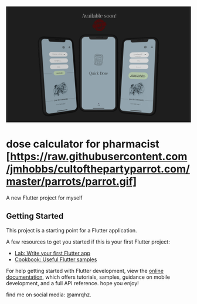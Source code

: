 
![QUICK DOSE](./assets/app.jpg)


# dose calculator for pharmacist [https://raw.githubusercontent.com/jmhobbs/cultofthepartyparrot.com/master/parrots/parrot.gif]

A new Flutter project for myself


## Getting Started

This project is a starting point for a Flutter application.

A few resources to get you started if this is your first Flutter project:

- [Lab: Write your first Flutter app](https://docs.flutter.dev/get-started/codelab)
- [Cookbook: Useful Flutter samples](https://docs.flutter.dev/cookbook)

For help getting started with Flutter development, view the
[online documentation](https://docs.flutter.dev/), which offers tutorials,
samples, guidance on mobile development, and a full API reference.
hope you enjoy!


find me on social media: @amrqhz.
